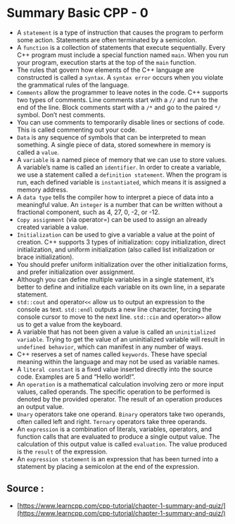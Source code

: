 # Summary Basic CPP - 0

- A `statement` is a type of instruction that causes the program to perform some action. Statements are often terminated by a semicolon.
- A `function` is a collection of statements that execute sequentially. Every C++ program must include a special function named `main`. When you run your program, execution starts at the top of the `main` function.
- The rules that govern how elements of the C++ language are constructed is called a `syntax`. A `syntax error` occurs when you violate the grammatical rules of the language.
- `Comments` allow the programmer to leave notes in the code. C++ supports two types of comments. Line comments start with a `//` and run to the end of the line. Block comments start with a `/*` and go to the paired `*/` symbol. Don’t nest comments.
- You can use comments to temporarily disable lines or sections of code. This is called commenting out your code.
- `Data` is any sequence of symbols that can be interpreted to mean something. A single piece of data, stored somewhere in memory is called a `value`.
- A `variable` is a named piece of memory that we can use to store values. A variable’s name is called an `identifier`. In order to create a variable, we use a statement called a `definition statement`. When the program is run, each defined variable is `instantiated`, which means it is assigned a memory address.
- A `data type` tells the compiler how to interpret a piece of data into a meaningful value. An `integer` is a number that can be written without a fractional component, such as 4, 27, 0, -2, or -12.
- `Copy assignment` (via operator=) can be used to assign an already created variable a value.
- `Initialization` can be used to give a variable a value at the point of creation. C++ supports 3 types of initialization: copy initialization, direct initialization, and uniform initialization (also called list initialization or brace initialization).
- You should prefer uniform initialization over the other initialization forms, and prefer initialization over assignment.
- Although you can define multiple variables in a single statement, it’s better to define and initialize each variable on its own line, in a separate statement.
- `std::cout` and operator`<<` allow us to output an expression to the console as text. `std::endl` outputs a new line character, forcing the console cursor to move to the next line. `std::cin` and operator`>>` allow us to get a value from the keyboard.
- A variable that has not been given a value is called an `uninitialized variable`. Trying to get the value of an uninitialized variable will result in `undefined behavior`, which can manifest in any number of ways.
- C++ reserves a set of names called `keywords`. These have special meaning within the language and may not be used as variable names.
- A `literal constant` is a fixed value inserted directly into the source code. Examples are 5 and “Hello world!”.
- An `operation` is a mathematical calculation involving zero or more input values, called operands. The specific operation to be performed is denoted by the provided operator. The result of an operation produces an output value.
- `Unary` operators take one operand. `Binary` operators take two operands, often called left and right. `Ternary` operators take three operands.
- An `expression` is a combination of literals, variables, operators, and function calls that are evaluated to produce a single output value. The calculation of this output value is called `evaluation`. The value produced is the `result` of the expression.
- An `expression statement` is an expression that has been turned into a statement by placing a semicolon at the end of the expression.


## Source : 
- [https://www.learncpp.com/cpp-tutorial/chapter-1-summary-and-quiz/](https://www.learncpp.com/cpp-tutorial/chapter-1-summary-and-quiz/)